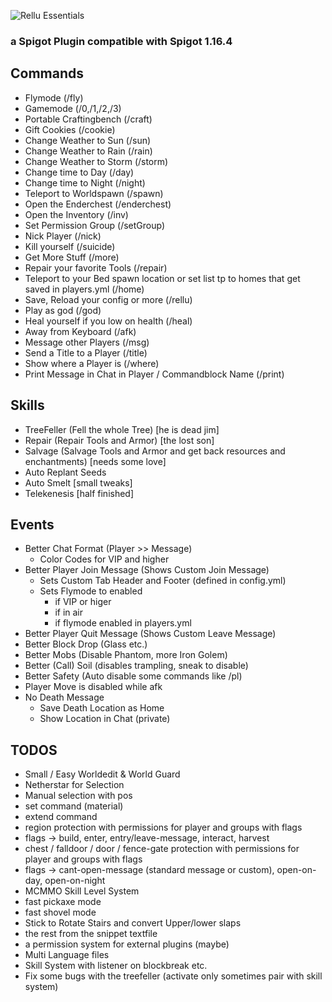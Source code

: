 ![Rellu Essentials](https://img.relluem94.de/logos/relluessentials.png)

### a Spigot Plugin compatible with Spigot 1.16.4

## Commands
* Flymode (/fly)
* Gamemode (/0,/1,/2,/3)
* Portable Craftingbench (/craft)
* Gift Cookies (/cookie)
* Change Weather to Sun (/sun)
* Change Weather to Rain (/rain)
* Change Weather to Storm (/storm)
* Change time to Day (/day)
* Change time to Night (/night)
* Teleport to Worldspawn (/spawn)
* Open the Enderchest (/enderchest)
* Open the Inventory (/inv)
* Set Permission Group (/setGroup)
* Nick Player (/nick)
* Kill yourself (/suicide)
* Get More Stuff (/more)
* Repair your favorite Tools (/repair)
* Teleport to your Bed spawn location or set list tp to homes that get saved in players.yml (/home)
* Save, Reload your config or more (/rellu)
* Play as god (/god)
* Heal yourself if you low on health (/heal)
* Away from Keyboard (/afk)
* Message other Players (/msg)
* Send a Title to a Player (/title)
* Show where a Player is (/where)
* Print Message in Chat in Player / Commandblock Name (/print)

## Skills
* TreeFeller (Fell the whole Tree) [he is dead jim]
* Repair (Repair Tools and Armor) [the lost son]
* Salvage (Salvage Tools and Armor and get back resources and enchantments) [needs some love]
* Auto Replant Seeds
* Auto Smelt  [small tweaks]
* Telekenesis [half finished]

## Events
* Better Chat Format (Player >> Message)
    * Color Codes for VIP and higher
* Better Player Join Message (Shows Custom Join Message)
  * Sets Custom Tab Header and Footer (defined in config.yml)
  * Sets Flymode to enabled 
    * if VIP or higer 
    * if in air
    * if flymode enabled in players.yml
* Better Player Quit Message (Shows Custom Leave Message)
* Better Block Drop (Glass etc.)
* Better Mobs (Disable Phantom, more Iron Golem)
* Better (Call) Soil (disables trampling, sneak to disable)
* Better Safety (Auto disable some commands like /pl)
* Player Move is disabled while afk
* No Death Message
  * Save Death Location as Home
  * Show Location in Chat (private)


## TODOS
* Small / Easy Worldedit & World Guard
* Netherstar for Selection
* Manual selection with pos
* set command (material)
* extend command
* region protection with permissions for player and groups with flags
* flags -> build, enter, entry/leave-message, interact, harvest
* chest / falldoor / door / fence-gate protection with permissions for player and groups with flags
* flags -> cant-open-message (standard message or custom), open-on-day, open-on-night
* MCMMO Skill Level System
* fast pickaxe mode
* fast shovel mode
* Stick to Rotate Stairs and convert Upper/lower slaps
* the rest from the snippet textfile
* a permission system for external plugins (maybe)
* Multi Language files
* Skill System with listener on blockbreak etc.
* Fix some bugs with the treefeller (activate only sometimes pair with skill system)
